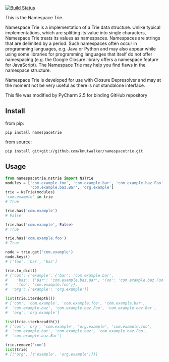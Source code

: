 [![Build Status](https://secure.travis-ci.org/knutwalker/namespacetrie.png?branch=master)](http://travis-ci.org/knutwalker/namespacetrie)

This is the Namespace Trie.

Namespace Trie is a implementation of a Trie data structure.  Unlike typical
implementations, which are splitting its value into single characters,
Namespace Trie treats its values as namespaces.  Namespaces are strings that
are delimited by a period. Such namespaces often occur in programming
languages, e.g. Java or Python and may also appear while using some libraries
for programming languages that itself do not offer namespacing (e.g. the
Google Closure library offers a namespace feature for JavaScript).  The
Namespace Trie may help you find flaws in the namespace structure.

Namespace Trie is developed for use with Closure Depresolver and may at the
moment not be very useful as there is not standalone interface.

This file was modified by PyCharm 2.5 for binding GitHub repository



## Install

from pip:

    pip install namespacetrie

from source:

    pip install git+git://github.com/knutwalker/namespacetrie.git


## Usage

```python
from namespacetrie.nstrie import NsTrie
modules = ['com.example.foo', 'com.example.bar', 'com.example.baz.Foo',
           'com.example.baz.Bar', 'org.example']
trie = NsTrie(modules)
'com.example' in trie
# True

trie.has('com.example')
# False

trie.has('com.example', False)
# True

trie.has('com.example.foo')
# True

node = trie.get('com.example')
node.keys()
# ['foo', 'bar', 'baz']

trie.to_dict()
# {'com': {'example': {'bar': 'com.example.bar',
#    'baz': {'Bar': 'com.example.baz.Bar', 'Foo': 'com.example.baz.Foo'},
#    'foo': 'com.example.foo'}},
#  'org': {'example': 'org.example'}}

list(trie.iterdepth())
# ['com', 'com.example', 'com.example.foo', 'com.example.bar',
#  'com.example.baz', 'com.example.baz.Foo', 'com.example.baz.Bar',
#  'org', 'org.example']

list(trie.iterbreadth())
# ['com', 'org', 'com.example', 'org.example', 'com.example.foo',
#  'com.example.bar', 'com.example.baz', 'com.example.baz.Foo',
#  'com.example.baz.Bar']

trie.remove('com')
list(trie)
# [('org', [('example', 'org.example')])]
```
